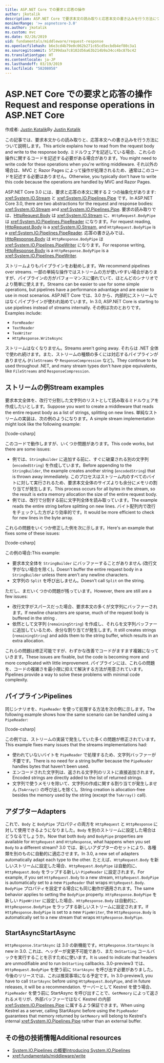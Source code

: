 ```yaml
---
title: ASP.NET Core での要求と応答の操作
author: jkotalik
description: ASP.NET Core で要求本文の読み取りと応答本文の書き込みを行う方法について説明します。
monikerRange: '>= aspnetcore-3.0'
ms.author: jkotalik
ms.custom: mvc
ms.date: 02/26/2019
uid: fundamentals/middleware/request-response
ms.openlocfilehash: b6e3cd4b79e0c062b271c65cd5ecbdb4ef80c3a1
ms.sourcegitcommit: 5f299daa7c8102d56a63b214b9a34cc4bc87bc42
ms.translationtype: HT
ms.contentlocale: ja-JP
ms.lasthandoff: 03/19/2019
ms.locfileid: "58208058"
---
```

# <a name="request-and-response-operations-in-aspnet-core"></a><span data-ttu-id="b685b-103">ASP.NET Core での要求と応答の操作</span><span class="sxs-lookup"><span data-stu-id="b685b-103">Request and response operations in ASP.NET Core</span></span>

<span data-ttu-id="b685b-104">作成者: [Justin Kotalik](https://github.com/jkotalik)</span><span class="sxs-lookup"><span data-stu-id="b685b-104">By [Justin Kotalik](https://github.com/jkotalik)</span></span>

<span data-ttu-id="b685b-105">この記事では、要求本文からの読み取りと、応答本文への書き込みを行う方法について説明します。</span><span class="sxs-lookup"><span data-stu-id="b685b-105">This article explains how to read from the request body and write to the response body.</span></span> <span data-ttu-id="b685b-106">ミドルウェアを記述している場合、これらの操作に関するコードを記述する必要がある場合があります。</span><span class="sxs-lookup"><span data-stu-id="b685b-106">You might need to write code for these operations when you're writing middleware.</span></span> <span data-ttu-id="b685b-107">それ以外の場合は、MVC と Razor Pages によって操作が処理されるため、通常はこのコードを記述する必要はありません。</span><span class="sxs-lookup"><span data-stu-id="b685b-107">Otherwise, you typically don't have to write this code because the operations are handled by MVC and Razor Pages.</span></span>

<span data-ttu-id="b685b-108">ASP.NET Core 3.0 には、要求と応答の本文に関する 2 つの抽象化があります: <xref:System.IO.Stream> と <xref:System.IO.Pipelines.Pipe> です。</span><span class="sxs-lookup"><span data-stu-id="b685b-108">In ASP.NET Core 3.0, there are two abstractions for the request and response bodies: <xref:System.IO.Stream> and <xref:System.IO.Pipelines.Pipe>.</span></span> <span data-ttu-id="b685b-109">要求の読み取りでは、[HttpRequest.Body](xref:Microsoft.AspNetCore.Http.HttpRequest.Body) は <xref:System.IO.Stream> に、`HttpRequest.BodyPipe` は <xref:System.IO.Pipelines.PipeReader> になります。</span><span class="sxs-lookup"><span data-stu-id="b685b-109">For request reading, [HttpRequest.Body](xref:Microsoft.AspNetCore.Http.HttpRequest.Body) is a <xref:System.IO.Stream>, and `HttpRequest.BodyPipe` is a <xref:System.IO.Pipelines.PipeReader>.</span></span> <span data-ttu-id="b685b-110">応答の書き込みでは、[HttpResponse.Body](xref:Microsoft.AspNetCore.Http.HttpResponse.Body) は `HttpResponse.BodyPipe` は <xref:System.IO.Pipelines.PipeWriter> になります。</span><span class="sxs-lookup"><span data-stu-id="b685b-110">For response writing, [HttpResponse.Body](xref:Microsoft.AspNetCore.Http.HttpResponse.Body) is a `HttpResponse.BodyPipe` is a <xref:System.IO.Pipelines.PipeWriter>.</span></span>

<span data-ttu-id="b685b-111">ストリームよりもパイプラインをお勧めします。</span><span class="sxs-lookup"><span data-stu-id="b685b-111">We recommend pipelines over streams.</span></span> <span data-ttu-id="b685b-112">一部の単純な操作ではストリームの方が使いやすい場合がありますが、パイプラインの方がパフォーマンスに優れていて、ほとんどのシナリオでより簡単に使えます。</span><span class="sxs-lookup"><span data-stu-id="b685b-112">Streams can be easier to use for some simple operations, but pipelines have a performance advantage and are easier to use in most scenarios.</span></span> <span data-ttu-id="b685b-113">ASP.NET Core では、3.0 から、内部的にストリームではなくパイプラインが使われ始めています。</span><span class="sxs-lookup"><span data-stu-id="b685b-113">In 3.0, ASP.NET Core is starting to use pipelines instead of streams internally.</span></span> <span data-ttu-id="b685b-114">その例は次のとおりです。</span><span class="sxs-lookup"><span data-stu-id="b685b-114">Examples include:</span></span>

- `FormReader`
- `TextReader`
- `TexWriter`
- `HttpResponse.WriteAsync`

<span data-ttu-id="b685b-115">ストリームはなくなりません。</span><span class="sxs-lookup"><span data-stu-id="b685b-115">Streams aren't going away.</span></span> <span data-ttu-id="b685b-116">それらは .NET 全体で使われ続けます。また、ストリームの種類の多くには対応するパイプラインがありません (`FileStreams` や `ResponseCompression` など)。</span><span class="sxs-lookup"><span data-stu-id="b685b-116">They continue to be used throughout .NET, and many stream types don't have pipe equivalents, like `FileStreams` and `ResponseCompression`.</span></span>

## <a name="stream-examples"></a><span data-ttu-id="b685b-117">ストリームの例</span><span class="sxs-lookup"><span data-stu-id="b685b-117">Stream examples</span></span>

<span data-ttu-id="b685b-118">要求本文全体を、改行で分割した文字列のリストとして読み取るミドルウェアを作成したいとします。</span><span class="sxs-lookup"><span data-stu-id="b685b-118">Suppose you want to create a middleware that reads the entire request body as a list of strings, splitting on new lines.</span></span> <span data-ttu-id="b685b-119">単純なストリームの実装は、次の例のようになります。</span><span class="sxs-lookup"><span data-stu-id="b685b-119">A simple stream implementation might look like the following example:</span></span>

[!code-csharp[](request-response/samples/3.x/RequestResponseSample/Startup.cs?name=GetListOfStringsFromStream)]

<span data-ttu-id="b685b-120">このコードで動作しますが、いくつか問題があります。</span><span class="sxs-lookup"><span data-stu-id="b685b-120">This code works, but there are some issues:</span></span>

- <span data-ttu-id="b685b-121">例では、`StringBuilder` に追加する前に、すぐに破棄される別の文字列 (`encodedString`) を作成しています。</span><span class="sxs-lookup"><span data-stu-id="b685b-121">Before appending to the `StringBuilder`, the example creates another string (`encodedString`) that is thrown away immediately.</span></span> <span data-ttu-id="b685b-122">このプロセスはストリーム内のすべてのバイトに対して実行されるため、要求本文全体のサイズよりも余分にメモリの割り当てが発生します。</span><span class="sxs-lookup"><span data-stu-id="b685b-122">This process occurs for all bytes in the stream, so the result is extra memory allocation the size of the entire request body.</span></span>
- <span data-ttu-id="b685b-123">例では、改行で分割する前に文字列全体を読み取っています。</span><span class="sxs-lookup"><span data-stu-id="b685b-123">The example reads the entire string before splitting on new lines.</span></span> <span data-ttu-id="b685b-124">バイト配列内で改行をチェックした方がより効率的です。</span><span class="sxs-lookup"><span data-stu-id="b685b-124">It would be more efficient to check for new lines in the byte array.</span></span>

<span data-ttu-id="b685b-125">これらの問題をいくつか修正した例を次に示します。</span><span class="sxs-lookup"><span data-stu-id="b685b-125">Here's an example that fixes some of these issues:</span></span>

[!code-csharp[](request-response/samples/3.x/RequestResponseSample/Startup.cs?name=GetListOfStringsFromStreamMoreEfficient)]

<span data-ttu-id="b685b-126">この例の場合:</span><span class="sxs-lookup"><span data-stu-id="b685b-126">This example:</span></span>

- <span data-ttu-id="b685b-127">要求本文全体を `StringBuilder` にバッファーすることがありません (改行文字がない場合を除く)。</span><span class="sxs-lookup"><span data-stu-id="b685b-127">Doesn't buffer the entire request body in a `StringBuilder` unless there aren't any newline characters.</span></span>
- <span data-ttu-id="b685b-128">文字列の `Split` を呼び出しません。</span><span class="sxs-lookup"><span data-stu-id="b685b-128">Doesn't call `Split` on the string.</span></span>

<span data-ttu-id="b685b-129">ただし、まだいくつかの問題が残っています。</span><span class="sxs-lookup"><span data-stu-id="b685b-129">However, there are still are a few issues:</span></span>

- <span data-ttu-id="b685b-130">改行文字がスパースだった場合、要求本文の多くが文字列にバッファーされます。</span><span class="sxs-lookup"><span data-stu-id="b685b-130">If newline characters are sparse, much of the request body is buffered in the string .</span></span>
- <span data-ttu-id="b685b-131">依然として文字列 (`remainingString`) を作成し、それらを文字列バッファーに追加しているため、余分な割り当てが発生します。</span><span class="sxs-lookup"><span data-stu-id="b685b-131">It still creates strings (`remainingString`) and adds them to the string buffer, which results in an extra allocation.</span></span>

<span data-ttu-id="b685b-132">これらの問題は修正可能ですが、わずかな改善でコードがますます複雑になっていきます。</span><span class="sxs-lookup"><span data-stu-id="b685b-132">These issues are fixable, but the code is becoming more and more complicated with little improvement.</span></span> <span data-ttu-id="b685b-133">パイプラインには、これらの問題を、コードの複雑さを最小限に抑えて解決する方法が用意されています。</span><span class="sxs-lookup"><span data-stu-id="b685b-133">Pipelines provide a way to solve these problems with minimal code complexity.</span></span>

## <a name="pipelines"></a><span data-ttu-id="b685b-134">パイプライン</span><span class="sxs-lookup"><span data-stu-id="b685b-134">Pipelines</span></span>

<span data-ttu-id="b685b-135">同じシナリオを、`PipeReader` を使って処理する方法を次の例に示します。</span><span class="sxs-lookup"><span data-stu-id="b685b-135">The following example shows how the same scenario can be handled using a `PipeReader`:</span></span>

[!code-csharp[](request-response/samples/3.x/RequestResponseSample/Startup.cs?name=GetListOfStringFromPipe)]

<span data-ttu-id="b685b-136">この例では、ストリームの実装で発生していた多くの問題が修正されています。</span><span class="sxs-lookup"><span data-stu-id="b685b-136">This example fixes many issues that the streams implementations had:</span></span>

- <span data-ttu-id="b685b-137">使われていないバイトを `PipeReader` で処理するため、文字列バッファーが不要です。</span><span class="sxs-lookup"><span data-stu-id="b685b-137">There is no need for a string buffer because the `PipeReader` handles bytes that haven't been used.</span></span>
- <span data-ttu-id="b685b-138">エンコードされた文字列は、返される文字列のリストに直接追加されます。</span><span class="sxs-lookup"><span data-stu-id="b685b-138">Encoded strings are directly added to the list of returned strings.</span></span>
- <span data-ttu-id="b685b-139">文字列で使うメモリを除いて、文字列の作成に関する割り当てが発生しません (`ToArray()` の呼び出しを除く)。</span><span class="sxs-lookup"><span data-stu-id="b685b-139">String creation is allocation-free besides the memory used by the string (except the `ToArray()` call).</span></span>

## <a name="adapters"></a><span data-ttu-id="b685b-140">アダプター</span><span class="sxs-lookup"><span data-stu-id="b685b-140">Adapters</span></span>

<span data-ttu-id="b685b-141">これで、`Body` と `BodyPipe` プロパティの両方を `HttpRequest` と `HttpResponse` に対して使用できるようになりました。`Body` を別のストリームに設定した場合はどうなるでしょうか。</span><span class="sxs-lookup"><span data-stu-id="b685b-141">Now that both `Body` and `BodyPipe` properties are available for `HttpRequest` and `HttpResponse`, what happens when you set `Body` to a different stream?</span></span> <span data-ttu-id="b685b-142">3.0 では、新しいアダプターのセットにより、各種類を別のものに自動的に適応させます。</span><span class="sxs-lookup"><span data-stu-id="b685b-142">In 3.0, a new set of adapters automatically adapt each type to the other.</span></span> <span data-ttu-id="b685b-143">たとえば、`HttpRequest.Body` を新しいストリームに設定した場合、`HttpRequest.BodyPipe` は自動的に、`HttpRequest.Body` をラップする新しい `PipeReader` に設定されます。</span><span class="sxs-lookup"><span data-stu-id="b685b-143">For example, if you set `HttpRequest.Body` to a new stream, `HttpRequest.BodyPipe` is automatically set to a new `PipeReader` that wraps `HttpRequest.Body`.</span></span> <span data-ttu-id="b685b-144">`BodyPipe` プロパティを設定する場合にも同じ動作が適用されます。</span><span class="sxs-lookup"><span data-stu-id="b685b-144">The same behavior applies to setting the `BodyPipe` property.</span></span> <span data-ttu-id="b685b-145">`HttpResponse.BodyPipe` を新しい `PipeWriter` に設定した場合、`HttpResponse.Body` は自動的に、`HttpResponse.BodyPipe` をラップする新しいストリームに設定されます。</span><span class="sxs-lookup"><span data-stu-id="b685b-145">If `HttpResponse.BodyPipe` is set to a new `PipeWriter`, the `HttpResponse.Body` is automatically set to a new stream that wraps `HttpResponse.BodyPipe`.</span></span>

## <a name="startasync"></a><span data-ttu-id="b685b-146">StartAsync</span><span class="sxs-lookup"><span data-stu-id="b685b-146">StartAsync</span></span>

<span data-ttu-id="b685b-147">`HttpResponse.StartAsync` は 3.0 の新機能です。</span><span class="sxs-lookup"><span data-stu-id="b685b-147">`HttpResponse.StartAsync` is new in 3.0.</span></span> <span data-ttu-id="b685b-148">これは、ヘッダーが変更不可能であり、また `OnStarting` コールバックを実行することを示すために使います。</span><span class="sxs-lookup"><span data-stu-id="b685b-148">It is used to indicate that headers are unmodifiable and to run `OnStarting` callbacks.</span></span> <span data-ttu-id="b685b-149">3.0-preview3 では、`HttpRequest.BodyPipe` を使う前に `StartAsync` を呼び出す必要がありました。今後のリリースでは、これは推奨事項になる予定です。</span><span class="sxs-lookup"><span data-stu-id="b685b-149">In 3.0-preview3, you have to call `StartAsync` before using `HttpRequest.BodyPipe`, and in future releases, it will be a recommendation.</span></span> <span data-ttu-id="b685b-150">サーバーとして Kestrel を使う場合、`PipeReader` を使う前に StartAsync を呼び出すことで、`GetMemory` によって返されるメモリが、外部バッファーではなく Kestrel の内部 <xref:System.IO.Pipelines.Pipe> に属するよう保証できます。</span><span class="sxs-lookup"><span data-stu-id="b685b-150">When using Kestrel as a server, calling StartAsync before using the `PipeReader` guarantees that memory returned by `GetMemory` will belong to Kestrel's internal <xref:System.IO.Pipelines.Pipe> rather than an external buffer.</span></span>

## <a name="additional-resources"></a><span data-ttu-id="b685b-151">その他の技術情報</span><span class="sxs-lookup"><span data-stu-id="b685b-151">Additional resources</span></span>

- [<span data-ttu-id="b685b-152">System.IO.Pipelines の概要</span><span class="sxs-lookup"><span data-stu-id="b685b-152">Introducing System.IO.Pipelines</span></span>](https://devblogs.microsoft.com/dotnet/system-io-pipelines-high-performance-io-in-net/)
- <xref:fundamentals/middleware/write>